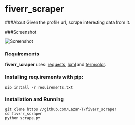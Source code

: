 fiverr_scraper
=========

###About
Given the profile url, scrape interesting data from it.

###Screenshot

![Screenshot](http://i.imgur.com/FhIVQUo.png)

### Requirements

**fiverr_scraper** uses: [requests](http://docs.python-requests.org/en/latest/), [lxml](http://lxml.de/) and [termcolor](https://pypi.python.org/pypi/termcolor).

### Installing requirements with pip:
```
pip install -r requirements.txt
```

### Installation and Running
```
git clone https://github.com/Lazar-T/fiverr_scraper
cd fiverr_scraper
python scrape.py
```
